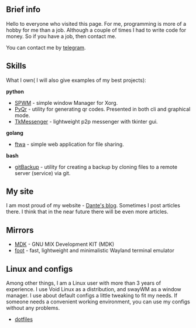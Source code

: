 ## Brief info
Hello to everyone who visited this page.
For me, programming is more of a hobby for me than a job. Although a couple of times I had to write code for money. So if you have a job, then contact me.

You can contact me by [telegram](https://t.me/dailymotions).


## Skills
What I own( I will also give examples of my best projects):

<strong>python</strong> 

- [SPWM](https://github.com/DanteAlighierin/SPWM) - simple window Manager for Xorg.
- [PyQr](https://github.com/DanteAlighierin/PyQr) - utility for generating qr codes. Presented in both cli and graphical mode.
- [TkMessenger](https://github.com/DanteAlighierin/TkMessenger) - lightweight p2p messenger with tkinter gui.

<strong>golang</strong> 
- [ftwa](https://github.com/DanteAlighierin/ftwa) - simple web application for file sharing.

<strong>bash</strong>
- [gitBackup](https://github.com/DanteAlighierin/gitBackup) - utility for creating a backup by cloning files to a remote server (service) via git.


## My site
I am most proud of my website - [Dante's blog](https://dantealighierin.github.io/post/).
Sometimes I post articles there. I think that in the near future there will be even more articles.


## Mirrors

- [MDK](https://github.com/DanteAlighierin/GNU-MDK) - GNU MIX Development KIT (MDK)
- [foot](https://github.com/DanteAlighierin/foot) - fast, lightweight and minimalistic Wayland terminal emulator 

## Linux and configs
Among other things, I am a Linux user with more than 3 years of experience.
I use Void Linux as a distribution, and swayWM as a window manager. I use about default configs a little tweaking to fit my needs. If someone needs a convenient working environment, you can use my configs without any problems.

- [dotfiles](https://github.com/DanteAlighierin/Dante-dots)
